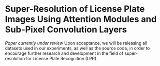 # Super-Resolution of License Plate Images Using Attention Modules and Sub-Pixel Convolution Layers

*Paper currently under review*
Upon acceptance, we will be releasing all datasets used in our experiments, as well as the source code, in order to encourage further research and development in the field of super-resolution for License Plate Recognition (LPR).
